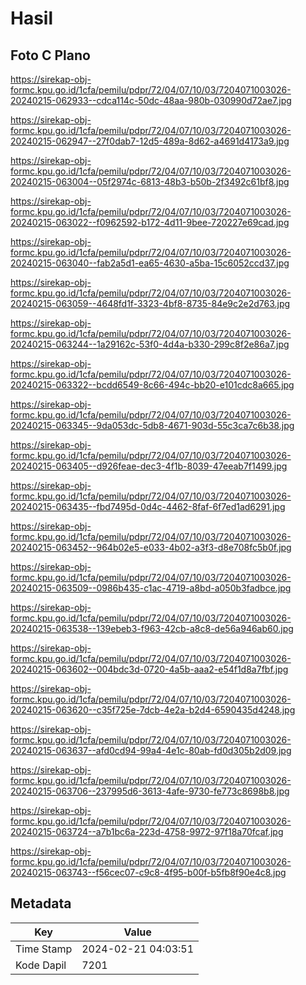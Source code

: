 # Hasil

## Foto C Plano

https://sirekap-obj-formc.kpu.go.id/1cfa/pemilu/pdpr/72/04/07/10/03/7204071003026-20240215-062933--cdca114c-50dc-48aa-980b-030990d72ae7.jpg

https://sirekap-obj-formc.kpu.go.id/1cfa/pemilu/pdpr/72/04/07/10/03/7204071003026-20240215-062947--27f0dab7-12d5-489a-8d62-a4691d4173a9.jpg

https://sirekap-obj-formc.kpu.go.id/1cfa/pemilu/pdpr/72/04/07/10/03/7204071003026-20240215-063004--05f2974c-6813-48b3-b50b-2f3492c61bf8.jpg

https://sirekap-obj-formc.kpu.go.id/1cfa/pemilu/pdpr/72/04/07/10/03/7204071003026-20240215-063022--f0962592-b172-4d11-9bee-720227e69cad.jpg

https://sirekap-obj-formc.kpu.go.id/1cfa/pemilu/pdpr/72/04/07/10/03/7204071003026-20240215-063040--fab2a5d1-ea65-4630-a5ba-15c6052ccd37.jpg

https://sirekap-obj-formc.kpu.go.id/1cfa/pemilu/pdpr/72/04/07/10/03/7204071003026-20240215-063059--4648fd1f-3323-4bf8-8735-84e9c2e2d763.jpg

https://sirekap-obj-formc.kpu.go.id/1cfa/pemilu/pdpr/72/04/07/10/03/7204071003026-20240215-063244--1a29162c-53f0-4d4a-b330-299c8f2e86a7.jpg

https://sirekap-obj-formc.kpu.go.id/1cfa/pemilu/pdpr/72/04/07/10/03/7204071003026-20240215-063322--bcdd6549-8c66-494c-bb20-e101cdc8a665.jpg

https://sirekap-obj-formc.kpu.go.id/1cfa/pemilu/pdpr/72/04/07/10/03/7204071003026-20240215-063345--9da053dc-5db8-4671-903d-55c3ca7c6b38.jpg

https://sirekap-obj-formc.kpu.go.id/1cfa/pemilu/pdpr/72/04/07/10/03/7204071003026-20240215-063405--d926feae-dec3-4f1b-8039-47eeab7f1499.jpg

https://sirekap-obj-formc.kpu.go.id/1cfa/pemilu/pdpr/72/04/07/10/03/7204071003026-20240215-063435--fbd7495d-0d4c-4462-8faf-6f7ed1ad6291.jpg

https://sirekap-obj-formc.kpu.go.id/1cfa/pemilu/pdpr/72/04/07/10/03/7204071003026-20240215-063452--964b02e5-e033-4b02-a3f3-d8e708fc5b0f.jpg

https://sirekap-obj-formc.kpu.go.id/1cfa/pemilu/pdpr/72/04/07/10/03/7204071003026-20240215-063509--0986b435-c1ac-4719-a8bd-a050b3fadbce.jpg

https://sirekap-obj-formc.kpu.go.id/1cfa/pemilu/pdpr/72/04/07/10/03/7204071003026-20240215-063538--139ebeb3-f963-42cb-a8c8-de56a946ab60.jpg

https://sirekap-obj-formc.kpu.go.id/1cfa/pemilu/pdpr/72/04/07/10/03/7204071003026-20240215-063602--004bdc3d-0720-4a5b-aaa2-e54f1d8a7fbf.jpg

https://sirekap-obj-formc.kpu.go.id/1cfa/pemilu/pdpr/72/04/07/10/03/7204071003026-20240215-063620--c35f725e-7dcb-4e2a-b2d4-6590435d4248.jpg

https://sirekap-obj-formc.kpu.go.id/1cfa/pemilu/pdpr/72/04/07/10/03/7204071003026-20240215-063637--afd0cd94-99a4-4e1c-80ab-fd0d305b2d09.jpg

https://sirekap-obj-formc.kpu.go.id/1cfa/pemilu/pdpr/72/04/07/10/03/7204071003026-20240215-063706--237995d6-3613-4afe-9730-fe773c8698b8.jpg

https://sirekap-obj-formc.kpu.go.id/1cfa/pemilu/pdpr/72/04/07/10/03/7204071003026-20240215-063724--a7b1bc6a-223d-4758-9972-97f18a70fcaf.jpg

https://sirekap-obj-formc.kpu.go.id/1cfa/pemilu/pdpr/72/04/07/10/03/7204071003026-20240215-063743--f56cec07-c9c8-4f95-b00f-b5fb8f90e4c8.jpg


## Metadata

| Key        | Value               |
| ---------- | ------------------- |
| Time Stamp | 2024-02-21 04:03:51 |
| Kode Dapil | 7201                |



